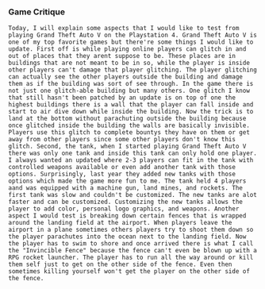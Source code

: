 ### Game Critique
    Today, I will explain some aspects that I would like to test from playing Grand Theft Auto V on the Playstation 4. Grand Theft Auto V is one of my top favorite games but there're some things I would like to update. First off is while playing online players can glitch in and out of places that they arent suppose to be. These places are in buildings that are not meant to be in so, while the player is inside other players can't damage that player glitching. The player glitching can actually see the other players outside the building and damage them as if the building was sort of see through. In the game there is not just one glitch-able building but many others. One glitch I know that still hasn't been patched by an update is on top of one the highest buildings there is a wall that the player can fall inside and start to air dive down while inside the building. Now the trick is to land at the bottom without parachuting outside the building because once glitched inside the building the walls are basically invisible. Players use this glitch to complete bountys they have on them or get away from other players since some other players don't know this glitch. Second, the tank, when I started playing Grand Theft Auto V there was only one tank and inside this tank can only hold one player. I always wanted an updated where 2-3 players can fit in the tank with controlled weapons available or even add another tank with those options. Surprisingly, last year they added new tanks with those options which made the game more fun to me. The tank held 4 players aand was equipped with a machine gun, land mines, and rockets. The first tank was slow and couldn't be customized. The new tanks are alot faster and can be customized. Customizing the new tanks allows the player to add color, personal logo graphics, and weapons. Another aspect I would test is breaking down certain fences that is wrapped around the landing field at the airport. When players leave the airport in a plane sometimes others players try to shoot them down so the player parachutes into the ocean next to the landing field. Now the player has to swim to shore and once arrived there is what I call the "Invincible Fence" because the fence can't even be blown up with a RPG rocket launcher. The player has to run all the way around or kill them self just to get on the other side of the fence. Even then sometimes killing yourself won't get the player on the other side of the fence.                
